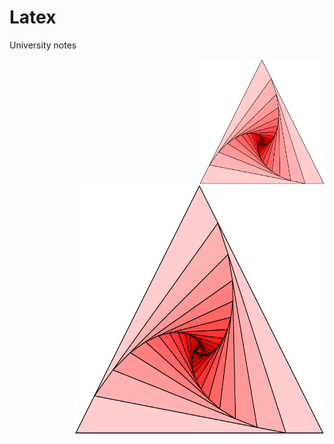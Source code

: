 # Latex
University notes

<img align="right" width="200" height="200" alt="Triangle Logo" src="./resources/triangle.png">
<img align="right" width="400" height="400" alt="Triangle Logo" src="https://github.com/HenriARM/LaTEX/blob/master/resources/triangle.png">